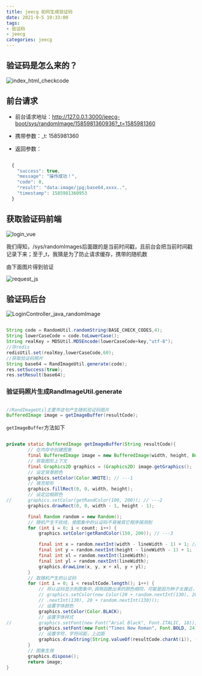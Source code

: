 ```yaml
---
title: jeecg 如何生成验证码
date: 2021-9-5 19:33:00
tags:
- 验证码
- jeecg
categories: jeecg
---
```


## 验证码是怎么来的？

![index_html_checkcode](/assets/images/jeecg/index_html_checkcode.png)

## 前台请求

- 前台请求地址：http://127.0.0.1:3000/jeecg-boot/sys/randomImage/1585981360936?_t=1585981360

- 携带参数：_t: 1585981360

- 返回参数：

```js

  {
    "success": true,
    "message": "操作成功！",
    "code": 0,
    "result": "data:image/jpg;base64,xxxx..",
    "timestamp": 1585981360953
  }

```

## 获取验证码前端

![login_vue](/assets/images/jeecg/login_vue.png)

我们得知，/sys/randomImages后面跟的是当前时间戳，且前台会把当前时间戳记录下来；至于_t，我猜是为了防止请求缓存，携带的随机数

由下面图片得到验证

![request_js](/assets/images/jeecg/request_js.png)

## 验证码后台

![LoginController_java_randomImage](/assets/images/jeecg/LoginController_java_randomImage.png)

```java

String code = RandomUtil.randomString(BASE_CHECK_CODES,4);
String lowerCaseCode = code.toLowerCase();
String realKey = MD5Util.MD5Encode(lowerCaseCode+key,"utf-8");
//存redis
redisUtil.set(realKey,lowerCaseCode,60);
//获取验证码照片
String base64 = RandImageUtil.generate(code);
res.setSuccess(true);
res.setResult(base64);

```

### 验证码照片生成RandImageUtil.generate

```java

//RandImageUtil主要市这句产生随机验证码图片
BufferedImage image = getImageBuffer(resultCode);

```

`getImageBuffer`方法如下


```java

private static BufferedImage getImageBuffer(String resultCode){
        // 在内存中创建图象
        final BufferedImage image = new BufferedImage(width, height, BufferedImage.TYPE_INT_RGB);
        // 获取图形上下文
        final Graphics2D graphics = (Graphics2D) image.getGraphics();
        // 设定背景颜色
        graphics.setColor(Color.WHITE); // ---1
        // 填充矩形
        graphics.fillRect(0, 0, width, height);
        // 设定边框颜色
//		graphics.setColor(getRandColor(100, 200)); // ---2
        graphics.drawRect(0, 0, width - 1, height - 1);

        final Random random = new Random();
        // 随机产生干扰线，使图象中的认证码不易被其它程序探测到
        for (int i = 0; i < count; i++) {
            graphics.setColor(getRandColor(150, 200)); // ---3

            final int x = random.nextInt(width - lineWidth - 1) + 1; // 保证画在边框之内
            final int y = random.nextInt(height - lineWidth - 1) + 1;
            final int xl = random.nextInt(lineWidth);
            final int yl = random.nextInt(lineWidth);
            graphics.drawLine(x, y, x + xl, y + yl);
        }
        // 取随机产生的认证码
        for (int i = 0; i < resultCode.length(); i++) {
            // 将认证码显示到图象中,调用函数出来的颜色相同，可能是因为种子太接近，所以只能直接生成
            // graphics.setColor(new Color(20 + random.nextInt(130), 20 + random
            // .nextInt(130), 20 + random.nextInt(130)));
            // 设置字体颜色
            graphics.setColor(Color.BLACK);
            // 设置字体样式
//			graphics.setFont(new Font("Arial Black", Font.ITALIC, 18));
            graphics.setFont(new Font("Times New Roman", Font.BOLD, 24));
            // 设置字符，字符间距，上边距
            graphics.drawString(String.valueOf(resultCode.charAt(i)), (23 * i) + 8, 26);
        }
        // 图象生效
        graphics.dispose();
        return image;
}

```